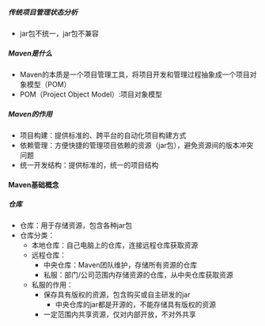##### 传统项目管理状态分析
- jar包不统一，jar包不兼容

##### Maven是什么
- Maven的本质是一个项目管理工具，将项目开发和管理过程抽象成一个项目对象模型（POM）
- POM（Project Object Model）:项目对象模型

##### Maven的作用
- 项目构建：提供标准的、跨平台的自动化项目构建方式
- 依赖管理：方便快捷的管理项目依赖的资源（jar包），避免资源间的版本冲突问题
- 统一开发结构：提供标准的，统一的项目结构

#### Maven基础概念
##### 仓库
- 仓库：用于存储资源，包含各种jar包
- 仓库分类：
  - 本地仓库：自己电脑上的仓库，连接远程仓库获取资源
  - 远程仓库：
    - 中央仓库：Maven团队维护，存储所有资源的仓库
    - 私服：部门/公司范围内存储资源的仓库，从中央仓库获取资源
  - 私服的作用：
    - 保存具有版权的资源，包含购买或自主研发的jar
      - 中央仓库的jar都是开源的，不能存储具有版权的资源
    - 一定范围内共享资源，仅对内部开放，不对外共享
